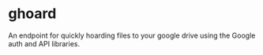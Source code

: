 # ghoard
An endpoint for quickly hoarding files to your google drive using the Google auth and API libraries.
